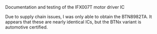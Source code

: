 Documentation and testing of the IFX007T motor driver IC

Due to supply chain issues, I was only able to obtain the BTN8982TA.  It appears that these are nearly identical ICs, but the BTNx variant is automotive certified.
